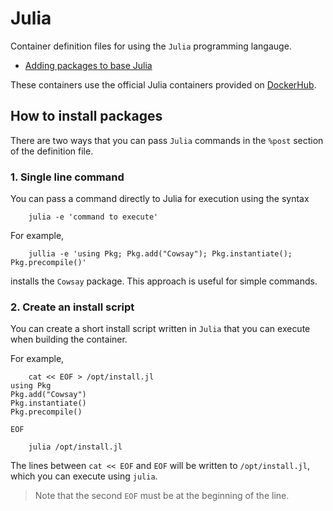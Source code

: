# Julia

Container definition files for using the `Julia` programming langauge.

- [Adding packages to base Julia](base-julia)

These containers use the official Julia containers provided on [DockerHub](https://hub.docker.com/_/julia).

## How to install packages

There are two ways that you can pass `Julia` commands in the `%post` section of the definition file.

### 1. Single line command

You can pass a command directly to Julia for execution using the syntax

```
    julia -e 'command to execute'
```

For example, 

```
    jullia -e 'using Pkg; Pkg.add("Cowsay"); Pkg.instantiate(); Pkg.precompile()'
```

installs the `Cowsay` package.
This approach is useful for simple commands.

### 2. Create an install script

You can create a short install script written in `Julia` that you can execute when building the container.

For example,

```
    cat << EOF > /opt/install.jl
using Pkg
Pkg.add("Cowsay")
Pkg.instantiate()
Pkg.precompile()

EOF

    julia /opt/install.jl
```

The lines between `cat << EOF` and `EOF` will be written to `/opt/install.jl`, which you can execute using `julia`.

> Note that the second `EOF` must be at the beginning of the line.